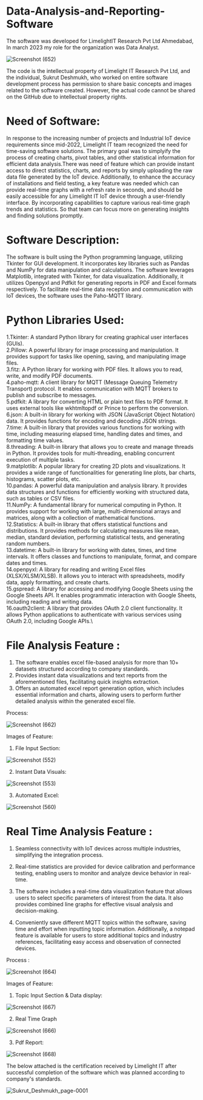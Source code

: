 # Data-Analysis-and-Reporting-Software

The software was developed for LimelightIT Research Pvt Ltd Ahmedabad, In march 2023 my role for the organization was Data Analyst.

![Screenshot (652)](https://github.com/SukrutDeshmukh/Data-Analysis-and-Reporting-Software/assets/127339353/f84f8df7-26d1-4e6e-9f8e-f0a12e1f86f7)

The code is the intellectual property of Limelight IT Research Pvt Ltd, and the individual, Sukrut Deshmukh, who worked on entire software development process  has permission to share basic concepts and images related to the software created. However, the actual code cannot be shared on the GitHub due to intellectual property rights.

# Need of Software: 

In response to the increasing number of projects and Industrial IoT device requirements since mid-2022, Limelight IT team recognized the need for time-saving software solutions. The primary goal was to simplyify the process of creating charts, pivot tables, and other statistical information for efficient data analysis.There was need of feature which can provide instant access to direct statistics, charts, and reports by simply uploading the raw data file generated by the IoT device. Additionally, to enhance the accuracy of installations and field testing, a key feature was needed which can provide real-time graphs with a refresh rate in seconds, and should be easily accessible for any Limelight IT IoT device through a user-friendly interface.  By incorporating capabilities to capture various real-time graph trends and statistics. So that team can focus more on generating insights and finding solutions promptly.

# Software Description: 

The software is built using the Python programming language, utilizing Tkinter for GUI development. It incorporates key libraries such as Pandas and NumPy for data manipulation and calculations. The software leverages Matplotlib, integrated with Tkinter, for data visualization. Additionally, it utilizes Openpyxl and Pdfkit for generating reports in PDF and Excel formats respectively. To facilitate real-time data reception and communication with IoT devices, the software uses the Paho-MQTT library.

# Python Libraries Used:

1.Tkinter: A standard Python library for creating graphical user interfaces (GUIs). \
2.Pillow: A powerful library for image processing and manipulation. It provides support for tasks like opening, saving, and manipulating image files.\
3.fitz: A Python library for working with PDF files. It allows you to read, write, and modify PDF documents.\
4.paho-mqtt: A client library for MQTT (Message Queuing Telemetry Transport) protocol. It enables communication with MQTT brokers to publish and subscribe to messages.\
5.pdfkit: A library for converting HTML or plain text files to PDF format. It uses external tools like wkhtmltopdf or Prince to perform the conversion.\
6.json: A built-in library for working with JSON (JavaScript Object Notation) data. It provides functions for encoding and decoding JSON strings.\
7.time: A built-in library that provides various functions for working with time, including measuring elapsed time, handling dates and times, and formatting time values.\
8.threading: A built-in library that allows you to create and manage threads in Python. It provides tools for multi-threading, enabling concurrent execution of multiple tasks.\
9.matplotlib: A popular library for creating 2D plots and visualizations. It provides a wide range of functionalities for generating line plots, bar charts, histograms, scatter plots, etc.\
10.pandas: A powerful data manipulation and analysis library. It provides data structures and functions for efficiently working with structured data, such as tables or CSV files.\
11.NumPy: A fundamental library for numerical computing in Python. It provides support for working with large, multi-dimensional arrays and matrices, along with a collection of mathematical functions.\
12.Statistics: A built-in library that offers statistical functions and distributions. It provides methods for calculating measures like mean, median, standard deviation, performing statistical tests, and generating random numbers.\
13.datetime: A built-in library for working with dates, times, and time intervals. It offers classes and functions to manipulate, format, and compare dates and times.\
14.openpyxl: A library for reading and writing Excel files (XLSX/XLSM/XLSB). It allows you to interact with spreadsheets, modify data, apply formatting, and create charts.\
15.gspread: A library for accessing and modifying Google Sheets using the Google Sheets API. It enables programmatic interaction with Google Sheets, including reading and writing data.\
16.oauth2client: A library that provides OAuth 2.0 client functionality. It allows Python applications to authenticate with various services using OAuth 2.0, including Google APIs.\

# File Analysis Feature :

1) The software enables excel file-based analysis for more than 10+ datasets structured according to company standards.
2) Provides instant data visualizations and text reports from the aforementioned files, facilitating quick insights extraction.
3) Offers an automated excel report generation option, which includes essential information and charts, allowing users to perform further detailed analysis within the generated excel file.

Process:

![Screenshot (662)](https://github.com/SukrutDeshmukh/Data-Analysis-and-Reporting-Software/assets/127339353/ea0b9688-c967-426e-a770-eb65254c8f09)

Images of Feature:

1) File Input Section:

![Screenshot (552)](https://github.com/SukrutDeshmukh/Data-Analysis-and-Reporting-Software/assets/127339353/b80a0c4c-9b5c-4fa2-af19-be36f88c7c07)


2) Instant Data Visuals:

![Screenshot (553)](https://github.com/SukrutDeshmukh/Data-Analysis-and-Reporting-Software/assets/127339353/18011df2-f18e-4853-b17a-2dfb9a670101)

3) Automated Excel:

![Screenshot (560)](https://github.com/SukrutDeshmukh/Data-Analysis-and-Reporting-Software/assets/127339353/ca03555a-5824-4b42-9cfd-4de7f49841ba)


# Real Time Analysis Feature :

1) Seamless connectivity with IoT devices across multiple industries, simplifying the integration process.

2) Real-time statistics are provided for device calibration and performance testing, enabling users to monitor and analyze device behavior in real-time.

3) The software includes a real-time data visualization feature that allows users to select specific parameters of interest from the data. It also provides combined line graphs for effective visual analysis and decision-making.

4) Conveniently save different MQTT topics within the software, saving time and effort when inputting topic information. Additionally, a notepad feature is available for users to store additional topics and industry references, facilitating easy access and observation of connected devices.


Process : 

![Screenshot (664)](https://github.com/SukrutDeshmukh/Data-Analysis-and-Reporting-Software/assets/127339353/d2cf246e-1842-437a-885f-11f0b7535c14)


Images of Feature:
1) Topic Input Section & Data display:

![Screenshot (667)](https://github.com/SukrutDeshmukh/Data-Analysis-and-Reporting-Software/assets/127339353/a6428dde-5791-4690-a3b9-6fd6ed0ff1bf)

2) Real Time Graph

![Screenshot (666)](https://github.com/SukrutDeshmukh/Data-Analysis-and-Reporting-Software/assets/127339353/4f072c5a-3305-47ca-9b91-f2ba378eac46)

3) Pdf Report:

![Screenshot (668)](https://github.com/SukrutDeshmukh/Data-Analysis-and-Reporting-Software/assets/127339353/23a5b5b1-bb73-4324-a169-de34d727403f)




The below attached is the certification received by Limelight IT after successful completion of the software which was planned according to company's standards.

![Sukrut_Deshmukh_page-0001](https://github.com/SukrutDeshmukh/Data-Analysis-and-Reporting-Software/assets/127339353/e45ddb81-8a66-4fc9-a3b1-253c084306e8)
